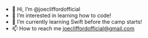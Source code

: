 - 👋 Hi, I’m @joecliffordofficial
- 👀 I’m interested in learning how to code!
- 🌱 I’m currently learning Swift before the camp starts!
- 📫 How to reach me joecliffordofficial@gmail.com

<!---
joecliffordofficial/joecliffordofficial is a ✨ special ✨ repository because its `README.md` (this file) appears on your GitHub profile.
You can click the Preview link to take a look at your changes.
--->
